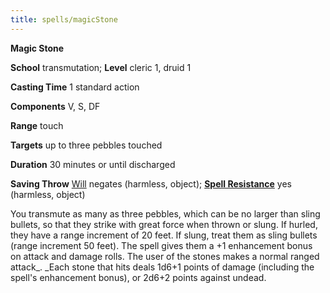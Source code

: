 ```yaml
---
title: spells/magicStone
---
```

 **Magic Stone**

**School** transmutation; **Level** cleric 1, druid 1

**Casting Time** 1 standard action

**Components** V, S, DF

**Range** touch

**Targets** up to three pebbles touched

**Duration** 30 minutes or until discharged

**Saving Throw** [Will](../combat.md#_will) negates (harmless, object); **[Spell Resistance](../glossary.md#_spell-resistance)** yes (harmless, object)

You transmute as many as three pebbles, which can be no larger than sling bullets, so that they strike with great force when thrown or slung. If hurled, they have a range increment of 20 feet. If slung, treat them as sling bullets (range increment 50 feet). The spell gives them a +1 enhancement bonus on attack and damage rolls. The user of the stones makes a normal ranged attack_. _Each stone that hits deals 1d6+1 points of damage (including the spell's enhancement bonus), or 2d6+2 points against undead.

